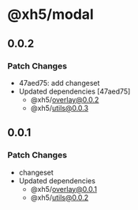 # @xh5/modal

## 0.0.2

### Patch Changes

- 47aed75: add changeset
- Updated dependencies [47aed75]
  - @xh5/overlay@0.0.2
  - @xh5/utils@0.0.3

## 0.0.1

### Patch Changes

- changeset
- Updated dependencies
  - @xh5/overlay@0.0.1
  - @xh5/utils@0.0.2
